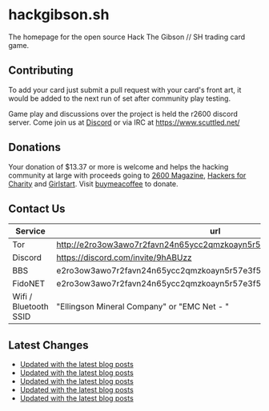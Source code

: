 # hackgibson.sh
The homepage for the open source Hack The Gibson // SH trading card game.


## Contributing

To add your card just submit a pull request with your card's front art, it would be added to the next run of set after community play testing.

Game play and discussions over the project is held the r2600 discord server. Come join us at [Discord](https://discord.com/invite/9hABUzz) or via IRC at https://www.scuttled.net/


## Donations

Your donation of $13.37 or more is welcome and helps the hacking community at large with proceeds going to [2600 Magazine](https://2600.com/), [Hackers for Charity](https://hackersforcharity.org) and [Girlstart](https://girlstart.org).  Visit [buymeacoffee](https://www.buymeacoffee.com/hackgibson.sh) to donate.


## Contact Us

Service | url
-|-
Tor | http://e2ro3ow3awo7r2favn24n65ycc2qmzkoayn5r57e3f56nvjwdcgg32ad.onion
Discord | https://discord.com/invite/9hABUzz
BBS | e2ro3ow3awo7r2favn24n65ycc2qmzkoayn5r57e3f56nvjwdcgg32ad.onion:23
FidoNET | e2ro3ow3awo7r2favn24n65ycc2qmzkoayn5r57e3f56nvjwdcgg32ad.onion:24554
Wifi / Bluetooth SSID | "Ellingson Mineral Company" or "EMC Net - <fidonet address>"

## Latest Changes
<!-- BLOG-POST-LIST:START -->
- [Updated with the latest blog posts](https://github.com/DFW2600/hackgibson.sh/commit/3a6a0b70db031bcc69efea0fecae5dbc2e5752fa)
- [Updated with the latest blog posts](https://github.com/DFW2600/hackgibson.sh/commit/b3631559a782fc760aae0bee5a207782672f6bc6)
- [Updated with the latest blog posts](https://github.com/DFW2600/hackgibson.sh/commit/33a9f3bbaed5a767e6d781d69af5bfa1ede51848)
- [Updated with the latest blog posts](https://github.com/DFW2600/hackgibson.sh/commit/a7c311f1257ed6b36eaae33db1f9058be2141f8e)
- [Updated with the latest blog posts](https://github.com/DFW2600/hackgibson.sh/commit/95d9c2eed4f9571121dd374609586e2e68814a16)
<!-- BLOG-POST-LIST:END -->
